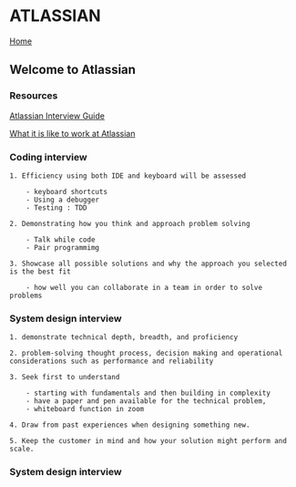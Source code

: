 # ATLASSIAN 

[Home](../../README.md)

## Welcome to Atlassian

### Resources

[Atlassian Interview Guide](./AtlassianEngineeringInterviewGuide.pdf)

[What it is like to work at Atlassian](https://view.pointdrive.linkedin.com/presentations/46bfabba-f32a-4c4c-8a76-d5ac86e00fe1?auth=349aa8e6-dcae-4c98-9107-71cfe501a7cf)

### Coding interview

    1. Efficiency using both IDE and keyboard will be assessed

        - keyboard shortcuts
        - Using a debugger
        - Testing : TDD   

    2. Demonstrating how you think and approach problem solving

        - Talk while code
        - Pair programmimg

    3. Showcase all possible solutions and why the approach you selected is the best fit

        - how well you can collaborate in a team in order to solve problems

### System design interview

    1. demonstrate technical depth, breadth, and proficiency

    2. problem-solving thought process, decision making and operational considerations such as performance and reliability
    
    3. Seek first to understand

        - starting with fundamentals and then building in complexity
        - have a paper and pen available for the technical problem,
        - whiteboard function in zoom

    4. Draw from past experiences when designing something new.

    5. Keep the customer in mind and how your solution might perform and scale.

### System design interview